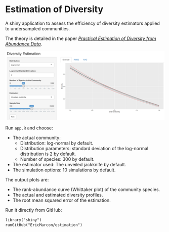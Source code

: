 # Estimation of Diversity

A shiny application to assess the efficiency of diversity estimators applied to undersampled communities.

The theory is detailed in the paper [*Practical Estimation of Diversity from Abundance Data*](https://hal-agroparistech.archives-ouvertes.fr/hal-01212435).



![Estimation Shiny app](capture.png)

Run `app.R` and choose:

- The actual community:
  - Distribution: log-normal by default.
  - Distribution parameters: standard deviation of the log-normal distribution is 2 by default.
  - Number of species: 300 by default.
- The estimator used: The unveiled jackknife by default.
- The simulation options: 10 simulations by default.

The output plots are:

- The rank-abundance curve (Whittaker plot) of the community species.
- The actual and estimated diversity profiles.
- The root mean squared error of the estimation.

Run it directly from GitHub:
```
library("shiny")
runGitHub("EricMarcon/estimation")
```